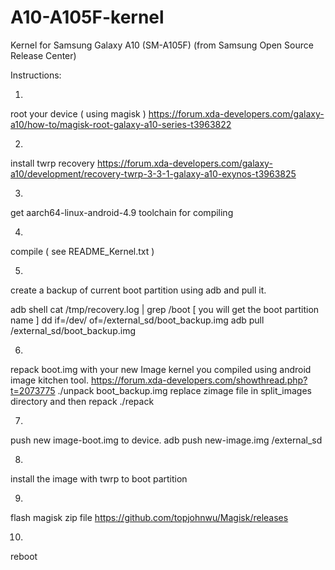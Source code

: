 # A10-A105F-kernel
Kernel for Samsung Galaxy A10 (SM-A105F) (from Samsung Open Source Release Center)


Instructions:


1. 
root your device ( using magisk )
https://forum.xda-developers.com/galaxy-a10/how-to/magisk-root-galaxy-a10-series-t3963822

2. 
install twrp recovery
https://forum.xda-developers.com/galaxy-a10/development/recovery-twrp-3-3-1-galaxy-a10-exynos-t3963825

3.

get aarch64-linux-android-4.9 toolchain for compiling

4.

compile ( see README_Kernel.txt )

5. 

create a backup of current boot partition using adb and pull it.

adb shell
cat /tmp/recovery.log | grep /boot 
[ you will get the boot partition name ]
dd if=/dev/<partition> of=/external_sd/boot_backup.img
adb pull /external_sd/boot_backup.img

6.
repack boot.img with your new Image kernel you compiled using android image kitchen tool.
https://forum.xda-developers.com/showthread.php?t=2073775
./unpack boot_backup.img
replace zimage file in split_images directory and then repack
./repack

7.
push new image-boot.img to device.
adb push new-image.img /external_sd

8.
install the image with twrp to boot partition

9.
flash magisk zip file https://github.com/topjohnwu/Magisk/releases

10.
reboot
